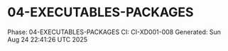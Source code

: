 # 04-EXECUTABLES-PACKAGES
Phase: 04-EXECUTABLES-PACKAGES
CI: CI-XD001-008
Generated: Sun Aug 24 22:41:26 UTC 2025
